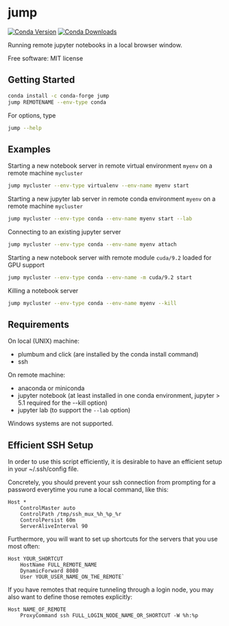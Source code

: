 
jump
====

[![Conda Version](https://img.shields.io/conda/vn/conda-forge/jump.svg)](https://anaconda.org/conda-forge/jump) 
[![Conda Downloads](https://img.shields.io/conda/dn/conda-forge/jump.svg)](https://anaconda.org/conda-forge/jump) 

Running remote jupyter notebooks in a local browser window.

Free software: MIT license


Getting Started
---------------

```bash
conda install -c conda-forge jump
jump REMOTENAME --env-type conda
```

For options, type
```bash
jump --help
```

Examples
--------

Starting a new notebook server in remote virtual environment `myenv` on a remote machine `mycluster`
```bash
jump mycluster --env-type virtualenv --env-name myenv start
```

Starting a new jupyter lab server in remote conda environment `myenv` on a remote machine `mycluster`
```bash
jump mycluster --env-type conda --env-name myenv start --lab
```

Connecting to an existing jupyter server
```bash
jump mycluster --env-type conda --env-name myenv attach
```

Starting a new notebook server with remote module `cuda/9.2` loaded for GPU support
```bash
jump mycluster --env-type conda --env-name -m cuda/9.2 start
```

Killing a notebook server
```bash
jump mycluster --env-type conda --env-name myenv --kill
```

Requirements
------------

On local (UNIX) machine:
- plumbum and click (are installed by the conda install command)
- ssh

On remote machine:
- anaconda or miniconda
- jupyter notebook (at least installed in one conda environment, jupyter > 5.1 required for the --kill option)
- jupyter lab (to support the `--lab` option)

Windows systems are not supported.

Efficient SSH Setup
-------------------

In order to use this script efficiently, it is desirable to have
an efficient setup in your ~/.ssh/config file.

Concretely, you should prevent your ssh connection from prompting for
a password everytime you rune a local command, like this:

```
Host *
    ControlMaster auto
    ControlPath /tmp/ssh_mux_%h_%p_%r
    ControlPersist 60m
    ServerAliveInterval 90
```

Furthermore, you will want to set up shortcuts for the servers that
you use most often:

```
Host YOUR_SHORTCUT
    HostName FULL_REMOTE_NAME
    DynamicForward 8080
    User YOUR_USER_NAME_ON_THE_REMOTE`
```

If you have remotes that require tunneling through a login node,
you may also want to define those remotes explicitly:

```
Host NAME_OF_REMOTE
    ProxyCommand ssh FULL_LOGIN_NODE_NAME_OR_SHORTCUT -W %h:%p
```
